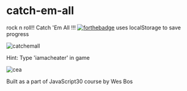 # catch-em-all
rock n roll!!
Catch 'Em All !!!
[![forthebadge](https://forthebadge.com/images/badges/made-with-javascript.svg)](https://catchemall.netlify.com)
uses localStorage to save progress


![catchemall](https://user-images.githubusercontent.com/39847281/42958152-6c3cf4f4-8ba2-11e8-8443-221f54adc9bc.JPG)

Hint: Type 'iamacheater' in game

![cea](https://user-images.githubusercontent.com/39847281/43388507-f4d61d38-9406-11e8-9e87-b14f4100a14a.JPG)


Built as a part of JavaScript30 course by Wes Bos
